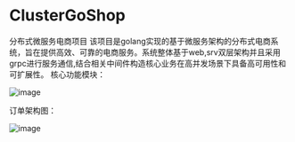 # ClusterGoShop
分布式微服务电商项目
该项目是golang实现的基于微服务架构的分布式电商系统，旨在提供高效、可靠的电商服务。系统整体基于web,srv双层架构并且采用grpc进行服务通信,结合相关中间件构造核心业务在高并发场景下具备高可用性和可扩展性。
核心功能模块：  

![image](https://github.com/user-attachments/assets/55cde329-2986-4616-8c2e-63dcdb68fffd)  

订单架构图：  

![image](https://github.com/user-attachments/assets/015232cb-a008-43c1-922f-ae589b4cee64)

